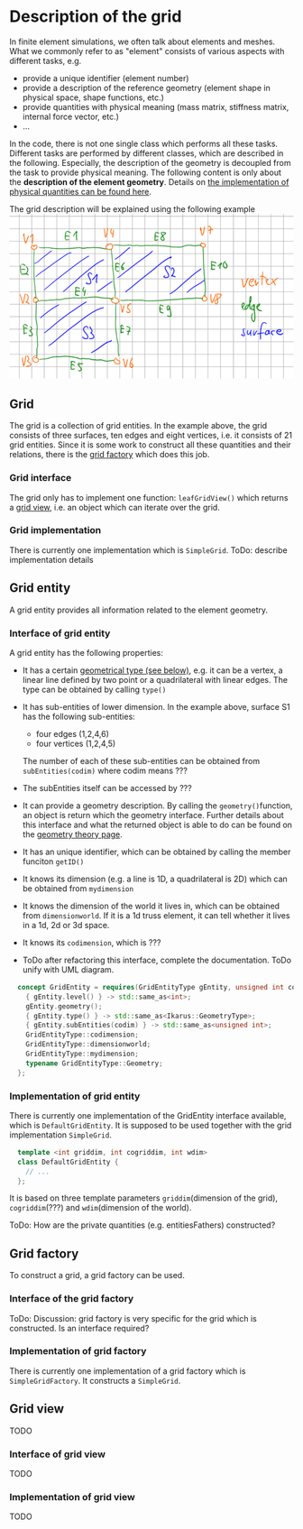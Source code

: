 # Description of the grid

In finite element simulations, we often talk about elements and meshes. What we commonly refer to as "element"
consists of various aspects with different tasks, e.g.
- provide a unique identifier (element number)
- provide a description of the reference geometry (element shape in physical space, shape functions, etc.)
- provide quantities with physical meaning (mass matrix, stiffness matrix, internal force vector, etc.)
- ...

In the code, there is not one single class which performs all these tasks. Different tasks are performed by 
different classes, which are described in the following. Especially, the description of the geometry is
decoupled from the task to provide physical meaning. The following content is only about the 
**description of the element geometry**. Details on 
[the implementation of physical quantities can be found here](theoryFiniteElement.md).

The grid description will be explained using the following example
![img.png](images/sampleProblemGrid.png)

## Grid
The grid is a collection of grid entities. In the example above, the grid consists of three surfaces, 
ten edges and eight vertices, i.e. it consists of 21 grid entities. Since it is some work to construct all
these quantities and their relations, there is the [grid factory](theoryGrid.md#grid-factory) 
which does this job.

### Grid interface
The grid only has to implement one function: `leafGridView()` which returns a [grid view](theoryGrid.md#grid-view), 
i.e. an object which can iterate over the grid. 

### Grid implementation
There is currently one implementation which is `SimpleGrid`. ToDo: describe implementation details

## Grid entity
A grid entity provides all information related to the element geometry. 

### Interface of grid entity

A grid entity has the following properties:
- It has a certain
  [geometrical type (see below)](theoryGrid.md#geometry-type), e.g. it can be a vertex, a linear line defined by
  two point or a quadrilateral with linear edges. The type can be obtained by calling `type()`
- It has sub-entities of lower dimension. In the example above, surface S1 has the following sub-entities:
  - four edges (1,2,4,6)
  - four vertices (1,2,4,5)
  
  The number of each of these sub-entities can be obtained from `subEntities(codim)` where codim means ???
- The subEntities itself can be accessed by ???  
- It can provide a geometry description. By calling the `geometry()`function, an object is return which
  the geometry interface. Further details about this interface and what the returned object is able to do
  can be found on the [geometry theory page](theoryGeometry.md).
- It has an unique identifier, which can be obtained by calling the member funciton `getID()`
- It knows its dimension (e.g. a line is 1D, a quadrilateral is 2D) which can be obtained from `mydimension`
- It knows the dimension of the world it lives in, which can be
  obtained from `dimensionworld`. If it is a 1d truss element, it can tell whether it lives in a 1d, 2d or 3d space.
- It knows its `codimension`, which is ???
- ToDo after refactoring this interface, complete the documentation. ToDo unify with UML diagram.

```cpp
  concept GridEntity = requires(GridEntityType gEntity, unsigned int codim) {
    { gEntity.level() } -> std::same_as<int>;
    gEntity.geometry();
    { gEntity.type() } -> std::same_as<Ikarus::GeometryType>;
    { gEntity.subEntities(codim) } -> std::same_as<unsigned int>;
    GridEntityType::codimension;
    GridEntityType::dimensionworld;
    GridEntityType::mydimension;
    typename GridEntityType::Geometry;
  };
```

### Implementation of grid entity
There is currently one implementation of the GridEntity interface available, which is `DefaultGridEntity`. It is
supposed to be used together with the grid implementation `SimpleGrid`.
```cpp
  template <int griddim, int cogriddim, int wdim>
  class DefaultGridEntity {
    // ...
  };
```
It is based on three template parameters `griddim`(dimension of the grid), `cogriddim`(???) and 
`wdim`(dimension of the world).

ToDo: How are the private quantities (e.g. entitiesFathers) constructed?

## Grid factory
To construct a grid, a grid factory can be used. 

### Interface of the grid factory
ToDo: Discussion: grid factory is very specific for the grid which is constructed. Is an interface required?

### Implementation of grid factory
There is currently one implementation of a grid factory which is `SimpleGridFactory`. 
It constructs a `SimpleGrid`. 


## Grid view
TODO
### Interface of grid view
TODO
### Implementation of grid view
TODO
